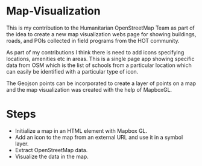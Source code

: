 # Map-Visualization
This is my contribution to the Humanitarian OpenStreetMap Team as part of the idea to create a new map visualization webs page for showing buildings, roads, and POIs collected in field programs from the HOT community.

As part of my contributions I think there is need to add icons specifying locations, amenities etc in areas. This is a single page app showing specific data from OSM which is the list of schools from a particular location which can easily be identified with a particular type of icon. 

The Geojson points can be incorporated to create a layer of points on a map and the map visualization was created with the help of MapboxGL.

# Steps 
- Initialize a map in an HTML element with Mapbox GL.
- Add an icon to the map from an external URL and use it in a symbol layer.
- Extract OpenStreetMap data.
- Visualize the data in the map.
